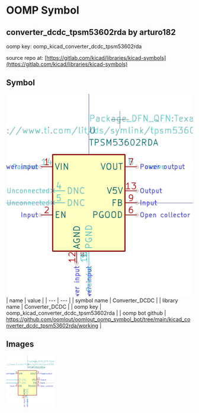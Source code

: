 # OOMP Symbol  
## converter_dcdc_tpsm53602rda  by arturo182  
  
oomp key: oomp_kicad_converter_dcdc_tpsm53602rda  
  
source repo at: [https://gitlab.com/kicad/libraries/kicad-symbols](https://gitlab.com/kicad/libraries/kicad-symbols)  
## Symbol  
  
[![working.png](working_600.png)](working.png)  
| name | value | 
| --- | --- | 
| symbol name | Converter_DCDC | 
| library name | Converter_DCDC | 
| oomp key | oomp_kicad_converter_dcdc_tpsm53602rda | 
| oomp bot github | https://github.com/oomlout/oomlout_oomp_symbol_bot/tree/main/kicad_converter_dcdc_tpsm53602rda/working | 
## Images  
  
[![working.png](working_140.png)](working.png)  
